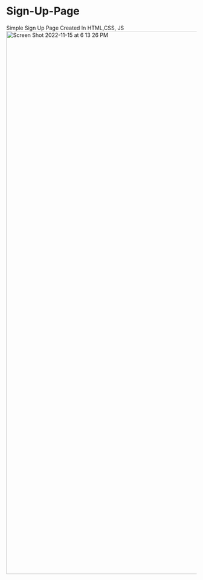# Sign-Up-Page

Simple Sign Up Page Created In HTML,CSS, JS 
<img width="1438" alt="Screen Shot 2022-11-15 at 6 13 26 PM" src="https://user-images.githubusercontent.com/60979174/202044930-589d9e89-34b9-49b5-b909-e14748e31659.png">
